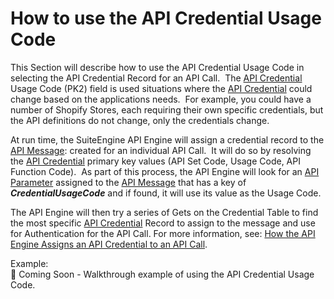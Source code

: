 # How to use the API Credential Usage Code

This Section will describe how to use the API Credential Usage Code in selecting the API Credential Record for an API Call.  The [API Credential][APICredentialDef] Usage Code (PK2) field is used situations where the [API Credential][APICredentialDef] could change based on the applications needs.  For example, you could have a number of Shopify Stores, each requiring their own specific credentials, but the API definitions do not change, only the credentials change.

At run time, the SuiteEngine API Engine will assign a credential record to the [API Message][APICredentialDef]: created for an individual API Call.  It will do so by resolving the [API Credential][APICredentialDef] primary key values (API Set Code, Usage Code, API Function Code).  As part of this process, the API Engine will look for an [API Parameter][APIParameterDef] assigned to the [API Message][APICredentialDef] that has a key of _**CredentialUsageCode**_ and if found, it will use its value as the Usage Code.

The API Engine will then try a series of Gets on the Credential Table to find the most specific [API Credential][APICredentialDef] Record to assign to the message and use for Authentication for the API Call. For more information, see: [How the API Engine Assigns an API Credential to an API Call](https://github.com/SuiteEngine/APIEngine/wiki/How-APIEngine-Assigns-API-Credential-To-API-Calls).

Example:  
:construction: Coming Soon - Walkthrough example of using the API Credential Usage Code.

[APICredentialDef]: https://github.com/SuiteEngine/APIEngine/wiki/APIEngineTermsAndDefinitions#api-credential "Definition of API Credential"
[APIMessageDef]: https://github.com/SuiteEngine/APIEngine/wiki/APIEngineTermsAndDefinitions#api-message "Definition of API Message"
[APIParameterDef]: https://github.com/SuiteEngine/APIEngine/wiki/APIEngineTermsAndDefinitions#api-parameter "Definition of API Parameter"